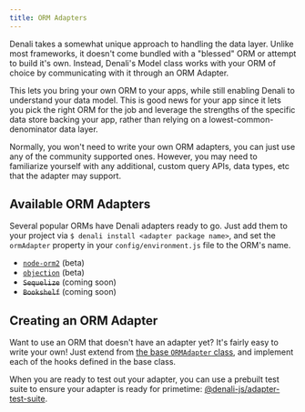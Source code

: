 ```yaml
---
title: ORM Adapters
---
```


Denali takes a somewhat unique approach to handling the data layer. Unlike
most frameworks, it doesn't come bundled with a "blessed" ORM or attempt to
build it's own. Instead, Denali's Model class works with your ORM of choice
by communicating with it through an ORM Adapter.

This lets you bring your own ORM to your apps, while still enabling Denali to
understand your data model. This is good news for your app since it lets you
pick the right ORM for the job and leverage the strengths of the specific
data store backing your app, rather than relying on a
lowest-common-denominator data layer.

Normally, you won't need to write your own ORM adapters, you can just use any
of the community supported ones. However, you may need to familiarize
yourself with any additional, custom query APIs, data types, etc that the
adapter may support.

## Available ORM Adapters

Several popular ORMs have Denali adapters ready to go. Just add them to your
project via `$ denali install <adapter package name>`, and set the `ormAdapter`
property in your `config/environment.js` file to the ORM's name.

* [`node-orm2`](https://github.com/denali-js/denali-node-orm2) (beta)
* [`objection`](https://github.com/denali-js/denali-objection) (beta)
* ~~`Sequelize`~~ (coming soon)
* ~~`Bookshelf`~~ (coming soon)

## Creating an ORM Adapter

Want to use an ORM that doesn't have an adapter yet? It's fairly easy to
write your own! Just extend from [the base `ORMAdapter`
class](https://github.com/denali-js/denali/blob/master/lib/data/orm-adapter.ts),
and implement each of the hooks defined in the base class.

When you are ready to test out your adapter, you can use a prebuilt test suite to ensure your adapter is ready for primetime: [@denali-js/adapter-test-suite](FIXME).
